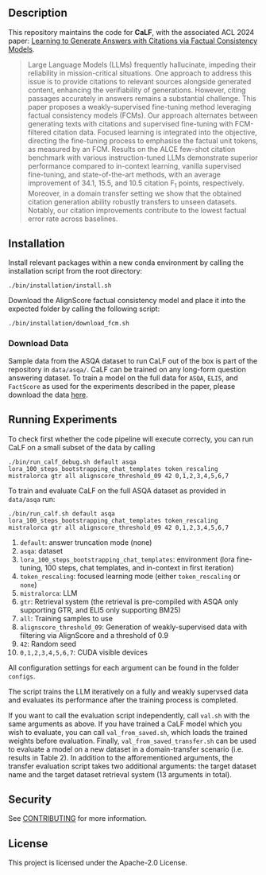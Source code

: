 ## Description

This repository maintains the code for **CaLF**, with the associated ACL 2024 paper: [Learning to Generate Answers with Citations via Factual Consistency Models](https://arxiv.org/abs/2406.13124).

> Large Language Models (LLMs) frequently hallucinate, impeding their reliability in mission-critical situations. One approach to address this issue is to provide citations to relevant sources alongside generated content, enhancing the verifiability of generations. However, citing passages accurately in answers remains a substantial challenge. This paper proposes a weakly-supervised fine-tuning method leveraging factual consistency models (FCMs). Our approach alternates between generating texts with citations and supervised fine-tuning with FCM-filtered citation data. Focused learning is integrated into the objective, directing the fine-tuning process to emphasise the factual unit tokens, as measured by an FCM. Results on the ALCE few-shot citation benchmark with various instruction-tuned LLMs demonstrate superior performance compared to in-context learning, vanilla supervised fine-tuning, and state-of-the-art methods,  with an average improvement of $34.1$, $15.5$, and $10.5$ citation F$_1$ points, respectively. Moreover, in a domain transfer setting we show that the obtained citation generation ability robustly transfers to unseen datasets. Notably, our citation improvements contribute to the lowest factual error rate across baselines.

## Installation

Install relevant packages within a new conda environment by calling the installation script from the root directory:
```
./bin/installation/install.sh
```

Download the AlignScore factual consistency model and place it into the expected folder by calling the following script:

```
./bin/installation/download_fcm.sh
```


### Download Data

Sample data from the ASQA dataset to run CaLF out of the box is part of the repository in `data/asqa/`. CaLF can be trained on any long-form question answering dataset. To train a model on the full data for `ASQA`, `ELI5`, and `FactScore` as used for the experiments described in the paper, please download the data [here](https://drive.google.com/file/d/1VulWcG80vQ6V7TZcq4kflitE5Xb7IHvE/view?usp=sharing).


## Running Experiments

To check first whether the code pipeline will execute correcty, you can run CaLF on a small subset of the data by calling

```
./bin/run_calf_debug.sh default asqa lora_100_steps_bootstrapping_chat_templates token_rescaling mistralorca gtr all alignscore_threshold_09 42 0,1,2,3,4,5,6,7
```

To train and evaluate CaLF on the full ASQA dataset as provided in `data/asqa` run:

```
./bin/run_calf.sh default asqa lora_100_steps_bootstrapping_chat_templates token_rescaling mistralorca gtr all alignscore_threshold_09 42 0,1,2,3,4,5,6,7
```

1. `default`: answer truncation mode (none)
2. `asqa`: dataset
3. `lora_100_steps_bootstrapping_chat_templates`: environment (lora fine-tuning, 100 steps, chat templates, and in-context in first iteration)
4. `token_rescaling`: focused learning mode (either `token_rescaling` or `none`)
6. `mistralorca`: LLM
7. `gtr`: Retrieval system (the retrieval is pre-compiled with ASQA only supporting GTR, and ELI5 only supporting BM25)
8. `all`: Training samples to use
9. `alignscore_threshold_09`: Generation of weakly-supervised data with filtering via AlignScore and a threshold of 0.9
10. `42`: Random seed
11. `0,1,2,3,4,5,6,7`: CUDA visible devices

All configuration settings for each argument can be found in the folder `configs`.

The script trains the LLM iteratively on a fully and weakly supervsed data and evaluates its performance after the training process is completed. 

If you want to call the evaluation script independently, call `val.sh` with the same arguments as above. If you have trained a CaLF model which you wish to evaluate, you can call `val_from_saved.sh`, which loads the trained weights before evaluation. Finally, `val_from_saved_transfer.sh` can be used to evaluate a model on a new dataset in a domain-transfer scenario (i.e. results in Table 2). In addition to the afforementioned arguments, the transfer evaluation script takes two additional arguments: the target dataset name and the target dataset retrieval system (13 arguments in total).

## Security

See [CONTRIBUTING](CONTRIBUTING.md#security-issue-notifications) for more information.

## License

This project is licensed under the Apache-2.0 License.